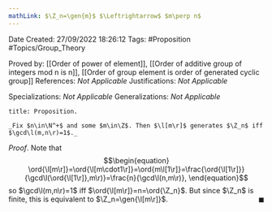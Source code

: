 ```yaml
---
mathLink: $\Z_n=\gen{m}$ $\Leftrightarrow$ $m\perp n$
---
```


<div class="topSpace"></div>

Date Created: 27/09/2022 18:26:12
Tags: #Proposition #Topics/Group_Theory

Proved by: [[Order of power of element]], [[Order of additive group of integers mod n is n]], [[Order of group element is order of generated cyclic group]]
References: _Not Applicable_
Justifications: _Not Applicable_

Specializations: _Not Applicable_
Generalizations: _Not Applicable_

``` ad-Proposition
title: Proposition.

_Fix $n\in\N^+$ and some $m\in\Z$. Then $\l[m\r]$ generates $\Z_n$ iff $\gcd\l(m,n\r)=1$._

```

_Proof_. Note that
$$\begin{equation}
    \ord{\l[m\r]}=\ord{\l[m\cdot1\r]}=\ord{m\l[1\r]}=\frac{\ord{\l[1\r]}}{\gcd\l(\ord{\l[1\r]},m\r)}=\frac{n}{\gcd\l(n,m\r)},
\end{equation}$$
so $\gcd\l(m,n\r)=1$ iff $\ord{\l[m\r]}=n=\ord{\Z_n}$. But since $\Z_n$ is finite, this is equivalent to $\Z_n=\gen{\l[m\r]}$.<span style="float:right;">$\blacksquare$</span>
